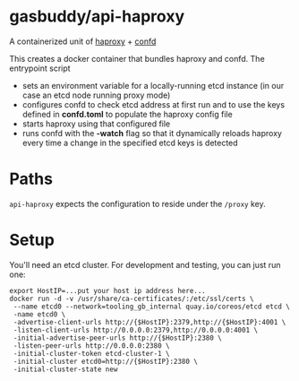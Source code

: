 gasbuddy/api-haproxy
==================================

A containerized unit of [haproxy](http://www.haproxy.org/) +
[confd](https://github.com/kelseyhightower/confd)

This creates a docker container that bundles haproxy and confd. The entrypoint script
- sets an environment variable for a locally-running etcd instance (in our case an etcd node running proxy mode)
- configures confd to check etcd address at first run and to use the keys defined in **confd.toml** to populate the haproxy config file
- starts haproxy using that configured file
- runs confd with the **-watch** flag so that it dynamically reloads haproxy every time a change in the specified etcd keys is detected

Paths
=====
`api-haproxy` expects the configuration to reside under the `/proxy` key.

Setup
=====

You'll need an etcd cluster. For development and testing, you can just
run one:

```
export HostIP=...put your host ip address here...
docker run -d -v /usr/share/ca-certificates/:/etc/ssl/certs \
 --name etcd0 --network=tooling_gb_internal quay.io/coreos/etcd etcd \
 -name etcd0 \
 -advertise-client-urls http://{$HostIP}:2379,http://{$HostIP}:4001 \
 -listen-client-urls http://0.0.0.0:2379,http://0.0.0.0:4001 \
 -initial-advertise-peer-urls http://{$HostIP}:2380 \
 -listen-peer-urls http://0.0.0.0:2380 \
 -initial-cluster-token etcd-cluster-1 \
 -initial-cluster etcd0=http://{$HostIP}:2380 \
 -initial-cluster-state new
```
